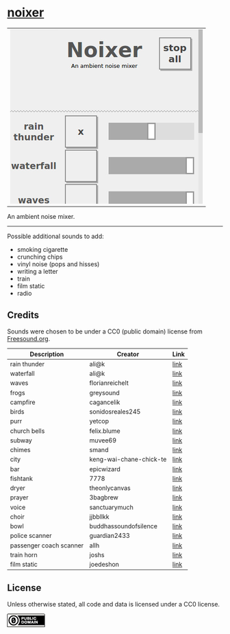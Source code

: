 [noixer](https://abetusk.github.io/noixer)
===

| |
|---|
| [![noixer](img/noixer.png)](https://abetusk.github.io/noixer) |

An ambient noise mixer.


---

Possible additional sounds to add:

* smoking cigarette
* crunching chips
* vinyl noise (pops and hisses)
* writing a letter
* train
* film static
* radio

Credits
---

Sounds were chosen to be under a CC0 (public domain) license from [Freesound.org](https://freesound.org).

| Description | Creator| Link |
|---|---|---|
| rain thunder | ali@k | [link](https://freesound.org/people/ali-k/sounds/156049) |
| waterfall | ali@k | [link](https://freesound.org/people/ali-k/sounds/155940) |
| waves | florianreichelt | [link](https://freesound.org/people/florianreichelt/sounds/450755) |
| frogs | greysound | [link](https://freesound.org/people/greysound/sounds/32655) |
| campfire | cagancelik | [link](https://freesound.org/people/cagancelik/sounds/433783) |
| birds | sonidosreales245 | [link](https://freesound.org/people/sonidosreales245/sounds/517042) |
| purr | yetcop | [link](https://freesound.org/people/yetcop/sounds/252645) |
| church bells | felix.blume | [link](https://freesound.org/people/felix.blume/sounds/501115) |
| subway | muvee69 | [link](https://freesound.org/people/muvee69/sounds/60956) |
| chimes | smand | [link](https://freesound.org/people/smand/sounds/525052) |
| city | keng-wai-chane-chick-te | [link](https://freesound.org/people/keng-wai-chane-chick-te/sounds/448378) |
| bar | epicwizard | [link](https://freesound.org/people/epicwizard/sounds/394290) |
| fishtank | 7778 | [link](https://freesound.org/people/7778/sounds/197804) |
| dryer | theonlycanvas | [link](https://freesound.org/people/theonlycanvas/sounds/234458) |
| prayer | 3bagbrew | [link](https://freesound.org/people/3bagbrew/sounds/345029) |
| voice | sanctuarymuch | [link](https://freesound.org/people/sanctuarymuch/sounds/273643) |
| choir | jjbbllkk | [link](https://freesound.org/people/jjbbllkk/sounds/530715) |
| bowl | buddhassoundofsilence | [link](https://freesound.org/people/buddhassoundofsilence/sounds/521549) |
| police scanner | guardian2433 | [link](https://freesound.org/people/guardian2433/sounds/320351) |
| passenger coach scanner | allh | [link](https://freesound.org/people/allh/sounds/133099) |
| train horn | joshs | [link](https://freesound.org/people/joshs/sounds/260105) |
| film static | joedeshon | [link](https://freesound.org/people/joedeshon/sounds/324404) |

License
---

Unless otherwise stated, all code and data is licensed under a CC0 license.

[![CC0](img/cc0_88x31.png)](https://creativecommons.org/publicdomain/zero/1.0/)


